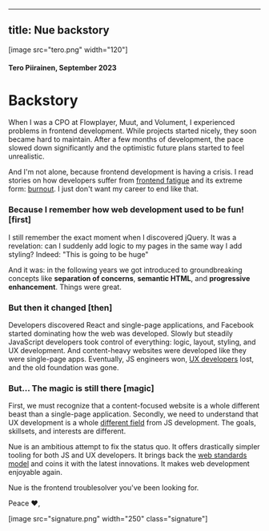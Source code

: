 
---
title: Nue backstory
---

[image src="tero.png" width="120"]

#### Tero Piirainen, September 2023

# Backstory

When I was a CPO at Flowplayer, Muut, and Volument, I experienced problems in frontend development. While projects started nicely, they soon became hard to maintain. After a few months of development, the pace slowed down significantly and the optimistic future plans started to feel unrealistic.

And I'm not alone, because frontend development is having a crisis. I read stories on how developers suffer from [frontend fatigue][fatigue] and its extreme form: [burnout][burnout]. I just don't want my career to end like that.

### Because I remember how web development used to be fun! [first]

I still remember the exact moment when I discovered jQuery. It was a revelation: can I suddenly add logic to my pages in the same way I add styling? Indeed: "This is going to be huge"

And it was: in the following years we got introduced to groundbreaking concepts like **separation of concerns**, **semantic HTML**, and **progressive enhancement**. Things were great.


### But then it changed [then]

Developers discovered React and single-page applications, and Facebook started dominating how the web was developed. Slowly but steadily JavaScript developers took control of everything: logic, layout, styling, and UX development. And content-heavy websites were developed like they were single-page apps. Eventually, JS engineers won, [UX developers][divide] lost, and the old foundation was gone.

### But... The magic is still there [magic]

First, we must recognize that a content-focused website is a whole different beast than a single-page application. Secondly, we need to understand that UX development is a whole [different field][back] from JS development. The goals, skillsets, and interests are different.

Nue is an ambitious attempt to fix the status quo. It offers drastically simpler tooling for both JS and UX developers. It brings back the [web standards model][standards] and coins it with the latest innovations. It makes web development enjoyable again.

Nue is the frontend troublesolver you've been looking for.

Peace ❤️,

[fatigue]: https://www.google.com/search?q=frontend+fatigue "google-link"
[burnout]: https://codechips.me/sneaky-frontend-burnout/
[normal]: https://heather-buchel.com/blog/2023/07/just-normal-web-things/
[divide]: https://css-tricks.com/the-great-divide/
[standards]: https://www.w3.org/wiki/The_web_standards_model_-_HTML_CSS_and_JavaScript
[back]: https://bradfrost.com/blog/post/front-of-the-front-end-and-back-of-the-front-end-web-development/

[image src="signature.png" width="250" class="signature"]





